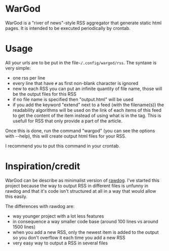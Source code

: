 # WarGod

WarGod is a "river of news"-style RSS aggregator that generate static html
pages. It is intended to be executed periodically by crontab.

# Usage

All your urls are to be put in the file<code>~/.config/wargod/rss</code>. The syntaxe is very simple:

* one rss per line
* every line that have <code>#</code> as first non-blank character is ignored
* new to each RSS you can put an infinite quantity of file name, those will be the output files for this RSS
* if no file name is specified then "output.html" will be used
* if you add the keyword "extend" next to a feed (with the filename(s)) the readability algorithms will be used on the link of each items of this feed to get the content of the item instead of using what is in the <description> tag. This is usefull for RSS that only provide a part of the article.

Once this is done, run the command "wargod" (you can see the options with
--help), this will create output html files for your RSS.

I recommend you to put this command in your crontab.

# Inspiration/credit

WarGod can be describe as minimalist version of
[rawdog](http://offog.org/code/rawdog.html). I've started this project because
the way to output RSS in different files is unfunny in rawdog and that it's
code isn't structured at all in a way that would allow this easily.

The differences with rawdog are:

* way younger project with a lot less features
* in consequence a way smaller code base (around 100 lines vs around 1500 lines)
* when you add a new RSS, only the newest item is added to the output so you don't overflow it each time you add a new RSS
* very easy way to output a RSS in several files
